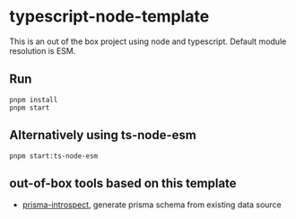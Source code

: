 # typescript-node-template
This is an out of the box project using node and typescript. Default module resolution is ESM.

## Run

```shell
pnpm install
pnpm start
```

## Alternatively using ts-node-esm
```shell
pnpm start:ts-node-esm
```

## out-of-box tools based on this template
- [prisma-introspect](https://github.com/thorseraq/prisma-introspect), generate prisma schema from existing data source
